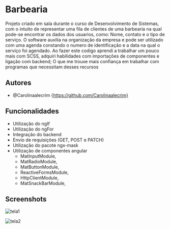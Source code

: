 
# Barbearia

Projeto criado em sala durante o curso de Desenvolvimento de Sistemas, com o  intuito de representar uma fila de clientes de uma barbearia na qual pode-se encontrar os dados dos usuarios, como: Nome, contato e o tipo de serviço.
O software auxilia na organização da empresa e pode ser utilizado com uma agenda constando o numero de identificação e a data na qual o serviço foi agendado. 
 Ao fazer este codigo aprendi a trabalhar um pouco mais com SCSS, adquiri habilidades com importações de componentes e ligação com backend; O que me trouxe mais confiança em trabalhar com programas que necessitam desses recursos 



## Autores

- @Carolinaalecrim {https://github.com/Carolinaalecrim}


## Funcionalidades

- Utilização do ngIf
- Utilização do ngFor
- Integração do backend 
- Envio de requisições (GET, POST e PATCH)
- Utilização do pacote ngx-mask
- Utilização de componentes angular 
  -  MatInputModule,
  -  MatRadioModule,
  -  MatButtonModule,
  -  ReactiveFormsModule,
  -  HttpClientModule,
  -  MatSnackBarModule,


## Screenshots

![tela1](https://user-images.githubusercontent.com/87837740/159100878-fcd92f35-e3d3-4590-93a4-4f69ce81d4e9.png)

![tela2](https://user-images.githubusercontent.com/87837740/159100891-418d2b7b-8d34-4387-8ac7-8b3b283b036c.png)

